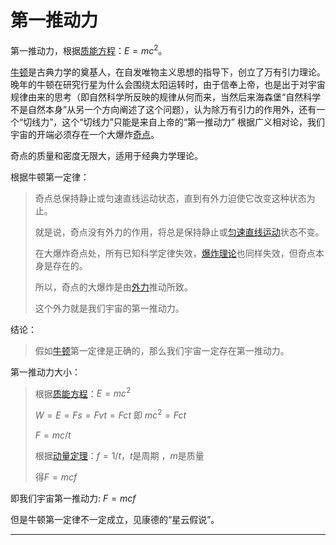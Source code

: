 # 第一推动力

第一推动力，根据[质能方程](http://baike.baidu.com/item/质能方程)：$E=mc^2$。

[牛顿](http://baike.baidu.com/item/牛顿)是古典力学的奠基人，在自发唯物主义思想的指导下，创立了万有引力理论。晚年的牛顿在研究行星为什么会围绕太阳运转时，由于信奉上帝，也是出于对宇宙规律由来的思考（即自然科学所反映的规律从何而来，当然后来海森堡“自然科学不是自然本身”从另一个方向阐述了这个问题），认为除万有引力的作用外，还有一个“切线力”，这个“切线力”只能是来自上帝的“第一推动力” 根据广义相对论，我们宇宙的开端必须存在一个大爆炸[奇点](http://baike.baidu.com/item/奇点)。

奇点的质量和密度无限大，适用于经典力学理论。

根据牛顿第一定律：

> 奇点总保持静止或匀速直线运动状态，直到有外力迫使它改变这种状态为止。
>
> 就是说，奇点没有外力的作用，将总是保持静止或[匀速直线运动](http://baike.baidu.com/item/匀速直线运动)状态不变。
>
> 在大爆炸奇点处，所有已知科学定律失效，[爆炸理论](http://baike.baidu.com/item/爆炸理论)也同样失效，但奇点本身是存在的。
>
> 所以，奇点的大爆炸是由[外力](http://baike.baidu.com/item/外力)推动所致。
>
> 这个外力就是我们宇宙的第一推动力。

结论：

> 假如[牛顿](http://baike.baidu.com/item/牛顿)第一定律是正确的，那么我们宇宙一定存在第一推动力。

第一推动力大小：

> 根据[质能方程](http://baike.baidu.com/item/质能方程)：$E=mc^2$
>
> $W=E=Fs=Fvt=Fct$ 即 $mc^2=Fct$
>
> $F=mc/t$
>
>
> 根据[动量定理](http://baike.baidu.com/item/动量定理)：$f=1/t$，$t$是周期 ，$m$是质量
>
> 得$F=mcf$

即我们宇宙第一推动力: $F=mcf$

但是牛顿第一定律不一定成立，见康德的“星云假说”。

























---